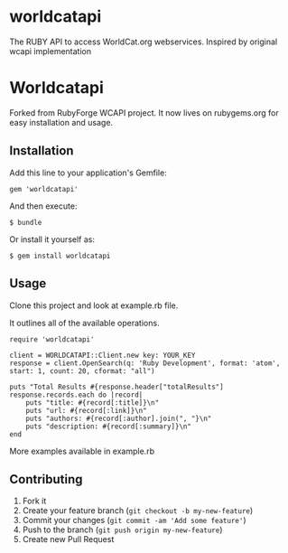 worldcatapi
============

The RUBY API to access WorldCat.org webservices. Inspired by original wcapi implementation


# Worldcatapi

Forked from RubyForge WCAPI project. It now lives on rubygems.org for easy installation and usage. 

## Installation

Add this line to your application's Gemfile:

    gem 'worldcatapi'

And then execute:

    $ bundle

Or install it yourself as:

    $ gem install worldcatapi

## Usage

Clone this project and look at example.rb file.

It outlines all of the available operations.
    
    require 'worldcatapi'
    
    client = WORLDCATAPI::Client.new key: YOUR_KEY
    response = client.OpenSearch(q: 'Ruby Development', format: 'atom', start: 1, count: 20, cformat: "all")
    
    puts "Total Results #{response.header["totalResults"]
    response.records.each do |record| 
        puts "title: #{record[:title]}\n"
        puts "url: #{record[:link]}\n"
        puts "authors: #{record[:author].join(", "}\n"
        puts "description: #{record[:summary]}\n"
    end

More examples available in example.rb

## Contributing

1. Fork it
2. Create your feature branch (`git checkout -b my-new-feature`)
3. Commit your changes (`git commit -am 'Add some feature'`)
4. Push to the branch (`git push origin my-new-feature`)
5. Create new Pull Request
